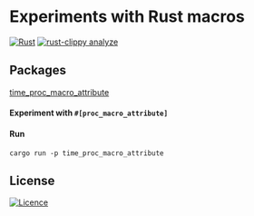 # Experiments with Rust macros

[![Rust](https://github.com/sergeychunayev/rust_experiment_macros/actions/workflows/rust.yml/badge.svg)](https://github.com/sergeychunayev/rust_experiment_macros/actions/workflows/rust.yml)
[![rust-clippy analyze](https://github.com/sergeychunayev/rust_experiment_macros/actions/workflows/rust-clippy.yml/badge.svg)](https://github.com/sergeychunayev/rust_experiment_macros/actions/workflows/rust-clippy.yml)

## Packages

[time_proc_macro_attribute](time_proc_macro_attribute)
#### Experiment with ```#[proc_macro_attribute]```
#### Run
```code sh
cargo run -p time_proc_macro_attribute
```

## License

[![Licence](https://img.shields.io/github/license/Ileriayo/markdown-badges?style=for-the-badge)](./LICENSE)

